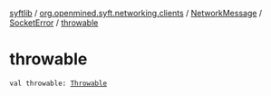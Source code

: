 [syftlib](../../../index.md) / [org.openmined.syft.networking.clients](../../index.md) / [NetworkMessage](../index.md) / [SocketError](index.md) / [throwable](./throwable.md)

# throwable

`val throwable: `[`Throwable`](https://kotlinlang.org/api/latest/jvm/stdlib/kotlin/-throwable/index.html)